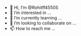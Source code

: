 - 👋 Hi, I’m @Rohitff4550S
- 👀 I’m interested in ...
- 🌱 I’m currently learning ...
- 💞️ I’m looking to collaborate on ...
- 📫 How to reach me ...

<!---
Rohitff4550S/Rohitff4550S is a ✨ special ✨ repository because its `README.md` (this file) appears on your GitHub profile.
You can click the Preview link to take a look at your changes.
--->
